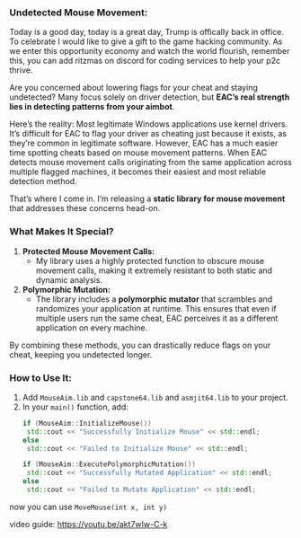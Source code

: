 ### **Undetected Mouse Movement:**
Today is a good day, today is a great day, Trump is offically back in office. To celebrate I would like to give a gift to the game hacking community. As we enter this opportunity economy and watch the world flourish, remember this, you can add ritzmas on discord for coding services to help your p2c thrive.

Are you concerned about lowering flags for your cheat and staying undetected? Many focus solely on driver detection, but **EAC’s real strength lies in detecting patterns from your aimbot**. 

Here’s the reality: Most legitimate Windows applications use kernel drivers. It’s difficult for EAC to flag your driver as cheating just because it exists, as they’re common in legitimate software. However, EAC has a much easier time spotting cheats based on mouse movement patterns. When EAC detects mouse movement calls originating from the same application across multiple flagged machines, it becomes their easiest and most reliable detection method.

That’s where I come in. I’m releasing a **static library for mouse movement** that addresses these concerns head-on.

### **What Makes It Special?**
1. **Protected Mouse Movement Calls:** 
   - My library uses a highly protected function to obscure mouse movement calls, making it extremely resistant to both static and dynamic analysis.
2. **Polymorphic Mutation:**
   - The library includes a **polymorphic mutator** that scrambles and randomizes your application at runtime. This ensures that even if multiple users run the same cheat, EAC perceives it as a different application on every machine.

By combining these methods, you can drastically reduce flags on your cheat, keeping you undetected longer.

### **How to Use It:**
1. Add `MouseAim.lib` and `capstone64.lib` and `asmjit64.lib` to your project.
2. In your `main()` function, add:
   ```cpp
   if (MouseAim::InitializeMouse())
	std::cout << "Successfully Initialize Mouse" << std::endl;
   else
	std::cout << "Failed to Initialize Mouse" << std::endl;

   if (MouseAim::ExecutePolymorphicMutation())
	std::cout << "Successfully Mutated Application" << std::endl;
   else
	std::cout << "Failed to Mutate Application" << std::endl;
   ```
now you can use `MoveMouse(int x, int y)`

video guide: https://youtu.be/akt7wIw-C-k
